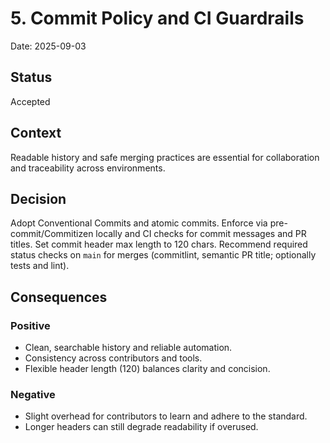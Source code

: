 # 5. Commit Policy and CI Guardrails

Date: 2025-09-03

## Status

Accepted

## Context

Readable history and safe merging practices are essential for collaboration and traceability across environments.

## Decision

Adopt Conventional Commits and atomic commits. Enforce via pre-commit/Commitizen locally and CI checks for commit messages and PR titles. Set commit header max length to 120 chars. Recommend required status checks on `main` for merges (commitlint, semantic PR title; optionally tests and lint).

## Consequences

### Positive

- Clean, searchable history and reliable automation.
- Consistency across contributors and tools.
- Flexible header length (120) balances clarity and concision.

### Negative

- Slight overhead for contributors to learn and adhere to the standard.
- Longer headers can still degrade readability if overused.
